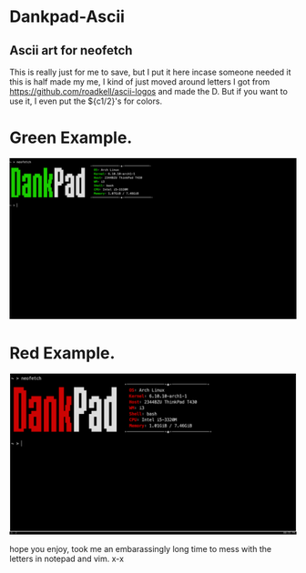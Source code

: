 # Dankpad-Ascii
Ascii art for neofetch
------------------------
This is really just for me to save, but I put it here incase someone needed it
this is half made my me, I kind of just moved around letters I got from
https://github.com/roadkell/ascii-logos
and made the D.
But if you want to use it, I even put the ${c1/2}'s for colors.

# Green Example.
![dankpadgreen](https://github.com/Bunn7/Dankpad-Ascii/blob/main/Pictures/DanksciiGREEN.png)
# Red Example.
![dankpadgreen](https://github.com/Bunn7/Dankpad-Ascii/blob/main/Pictures/DanksciiRED.png)

hope you enjoy, took me an embarassingly long time to mess with the letters in notepad and vim. x-x
